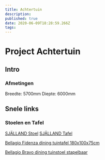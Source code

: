 ```yaml
---
title: Achtertuin
description: 
published: true
date: 2020-06-09T18:28:59.266Z
tags: 
---
```


# Project Achtertuin
## Intro

### Afmetingen
Breedte:	5700mm
Diepte:		6000mm

## Snele links
### Stoelen en Tafel
[SJÄLLAND Stoel](https://www.ikea.com/nl/nl/p/sjalland-tuinstoel-lichtgrijs-donkergrijs-10386501/)
[SJÄLLAND Tafel](https://www.ikea.com/nl/nl/p/sjalland-tafel-buiten-donkergrijs-lichtgrijs-s49264872/)

[Bellagio Fidenza dining tuintafel 180x100x75cm](https://www.keessmit.nl/bellagio-fidenza-dining-tuintafel-180x100x75cm-115406.html)

[Bellagio Bravo dining tuinstoel stapelbaar](https://www.keessmit.nl/bellagio-fidenza-dining-tuintafel-180x100x75cm-115406.html#&gid=7611&pid=4)